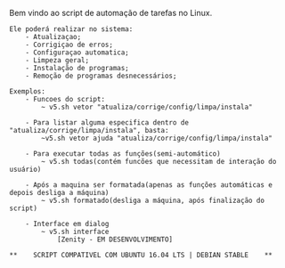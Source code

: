 Bem vindo ao script de automação de tarefas no Linux. 

    Ele poderá realizar no sistema:
        - Atualizaçao;
        - Corrigiçao de erros;
        - Configuraçao automatica;
        - Limpeza geral;
        - Instalação de programas;
        - Remoção de programas desnecessários;

    Exemplos:        
        - Funcoes do script:
            ~ v5.sh vetor "atualiza/corrige/config/limpa/instala"

        - Para listar alguma especifica dentro de "atualiza/corrige/limpa/instala", basta:
            ~v5.sh vetor ajuda "atualiza/corrige/config/limpa/instala"

        - Para executar todas as funções(semi-automático)
            ~ v5.sh todas(contém funcões que necessitam de interação do usuário)

        - Após a maquina ser formatada(apenas as funções automáticas e depois desliga a máquina)
            ~ v5.sh formatado(desliga a máquina, após finalização do script)        

        - Interface em dialog  
            ~ v5.sh interface
                [Zenity - EM DESENVOLVIMENTO]

    **    SCRIPT COMPATIVEL COM UBUNTU 16.04 LTS | DEBIAN STABLE    **
